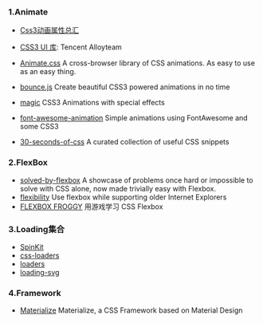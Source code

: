 ### 1.Animate

* [Css3动画属性总汇](http://css3lib.alloyteam.com/uilib/animation/demo1/index.html)
* [CSS3 UI 库](http://css3lib.alloyteam.com/): Tencent Alloyteam

* [Animate.css](https://github.com/daneden/animate.css) A cross-browser library of CSS animations. As easy to use as an easy thing.

* [bounce.js](https://github.com/tictail/bounce.js) Create beautiful CSS3 powered animations in no time

* [magic](https://github.com/miniMAC/magic) CSS3 Animations with special effects

* [font-awesome-animation](https://github.com/l-lin/font-awesome-animation) Simple animations using FontAwesome and some CSS3

* [30-seconds-of-css](https://github.com/atomiks/30-seconds-of-css) A curated collection of useful CSS snippets

### 2.FlexBox

* [solved-by-flexbox](https://github.com/philipwalton/solved-by-flexbox)
  A showcase of problems once hard or impossible to solve with CSS alone, now made trivially easy with Flexbox.
* [flexibility](https://github.com/10up/flexibility?utm_campaign=CodeTengu&utm_medium=web&utm_source=CodeTengu_23)
  Use flexbox while supporting older Internet Explorers
* [FLEXBOX FROGGY](http://flexboxfroggy.com/?utm_campaign=CodeTengu&utm_medium=web&utm_source=CodeTengu_20)
  用游戏学习 CSS Flexbox

### 3.Loading集合

* [SpinKit](https://github.com/tobiasahlin/SpinKit)
* [css-loaders](https://github.com/lukehaas/css-loaders)
* [loaders](https://github.com/ConnorAtherton/loaders.css)
* [loading-svg](https://github.com/jxnblk/loading)

### 4.Framework

* [Materialize](https://github.com/Dogfalo/materialize) Materialize, a CSS Framework based on Material Design

### 



